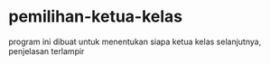 # pemilihan-ketua-kelas
program ini dibuat untuk menentukan siapa ketua kelas selanjutnya, penjelasan terlampir
